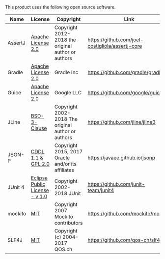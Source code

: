 This product uses the following open source software.

| Name  | License | Copyright | Link |
|---|---|---|---|
| AssertJ | [Apache License 2.0](APL-2.0.txt) | Copyright 2012-2018 the original author or authors | https://github.com/joel-costigliola/assertj-core |
| Gradle | [Apache License 2.0](APL-2.0.txt) | Gradle Inc | https://github.com/gradle/gradle |
| Guice | [Apache License 2.0](APL-2.0.txt)  | Google LLC | https://github.com/google/guice |
| JLine | [BSD-3-Clause](BSD-3-Clause-jline.txt)  | Copyright 2002-2018 The original author or authors | https://github.com/jline/jline3 |
| JSON-P | [CDDL 1.1 & GPL 2.0](jsonp.txt)| Copyright 2015, 2017 Oracle and/or its affiliates | https://javaee.github.io/jsonp |
| JUnit 4 | [Eclipse Public License - v 1.0](EPL-1.0-junit4.txt ) | Copyright 2002-2018 JUnit | https://github.com/junit-team/junit4 |
| mockito | [MIT](MIT-mockito.txt) | Copyright 2007 Mockito contributors | https://github.com/mockito/mockito || Picocli | [Apache License 2.0](APL-2.0.txt) | Copyright 2017 Remko Popma | https://github.com/remkop/picocli |
| SLF4J | [MIT](MIT-slf4j.txt) | Copyright (c) 2004-2017 QOS.ch | https://github.com/qos-ch/slf4j |


